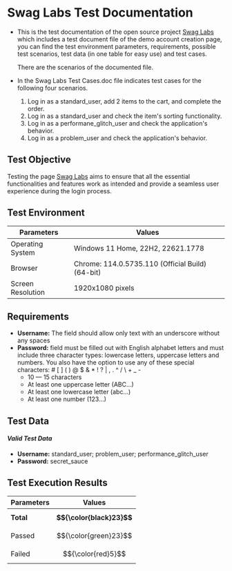 # Swag Labs Test Documentation
- This is the test documentation of the open source project [Swag Labs](https://www.saucedemo.com) which includes a test document file of the demo account creation page, you can find the test environment parameters, requirements, possible test scenarios, test data (in one table for easy use) and test cases.

  There are the scenarios of the documented file.
- In the Swag Labs Test Cases.doc file indicates test cases for the following four scenarios.
  
  1. Log in as a standard_user, add 2 items to the cart, and complete the order.
  2. Log in as a standard_user and check the item's sorting functionality.
  3. Log in as a performane_glitch_user and check the application's behavior.
  4. Log in as a problem_user and check the application's behavior.

## **Test Objective**
 
Testing the page [Swag Labs](https://www.saucedemo.com) aims to ensure that all the essential functionalities and features work as intended and provide a seamless user experience during the login process.

## **Test Environment**
Parameters | Values | 
--- | --- |
Operating System | Windows 11 Home, 22H2, 22621.1778 |
Browser | Chrome: 114.0.5735.110 (Official Build) (64-bit) |
Screen Resolution | 1920x1080 pixels |

## **Requirements**

- **Username:** The field should allow only text with an underscore without any spaces
- **Password:** field must be filled out with English alphabet letters and must include three character types: lowercase letters, uppercase letters and numbers. You also have the option to use any of these special characters: # [ ] ( ) @ $ & * ! ? | , . ^ / \ + _ -
   - 10 — 15 characters
   - At least one uppercase letter (ABC...)
   - At least one lowercase letter (abc...)
   - At least one number (123...)


## **Test Data**
#### _Valid Test Data_
  - **Username:** standard_user; problem_user; performance_glitch_user
  - **Password:** secret_sauce

## **Test Execution Results**
Parameters | Values | 
--- | --- |
**Total** | **$${\color{black}23}$$** |
Passed | $${\color{green}23}$$ |
Failed | $${\color{red}5}$$ |


